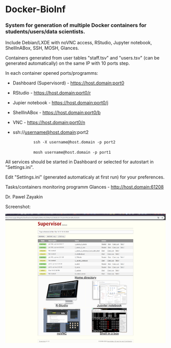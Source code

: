 # Docker-BioInf

### System for generation of multiple Docker containers for students/users/data scientists.

Include Debian/LXDE with noVNC access, RStudio, Jupyter notebook, ShellInABox, SSH, MOSH, Glances.

Containers generated from user tables "staff.tsv" and "users.tsv" (can be generated automatically) on the same IP with 10 ports step.


In each container opened ports/programms:

 * Dashboard (Supervisord) - https://host.domain:port0
 * RStudio - https://host.domain:port0/r
 * Jupier notebook - https://host.domain:port0/j
 * ShellInABox - https://host.domain:port0/b
 * VNC - https://host.domain:port0/n
 * ssh://username@host.domain:port2

                ssh -X username@host.domain -p port2

                mosh username@host.domain -p port1

All services should be started in Dashboard or selected for autostart in "Settings.ini".

Edit "Settings.ini" (generated automaticaly at first run) for your preferences.


 Tasks/containers monitoring programm Glances - http://host.domain:61208
 
 Dr. Pawel Zayakin

 Screenshot:

 ![](https://github.com/zajakin/Docker-BioInf/raw/master/images/preview.png "Screenshot")
 
 